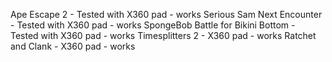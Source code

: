 Ape Escape 2 - Tested with X360 pad - works
Serious Sam Next Encounter - Tested with X360 pad - works
SpongeBob Battle for Bikini Bottom - Tested with X360 pad - works
Timesplitters 2 - X360 pad - works
Ratchet and Clank - X360 pad - works
